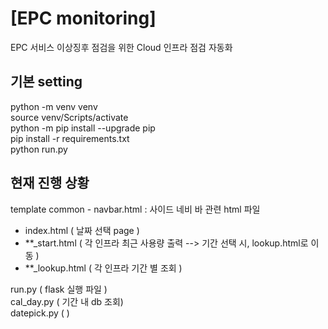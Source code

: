 # [EPC monitoring]
EPC 서비스 이상징후 점검을 위한 Cloud 인프라 점검 자동화

## 기본 setting 


python -m venv venv  
source venv/Scripts/activate  
python -m pip install --upgrade pip  
pip install -r requirements.txt  
python run.py  

## 현재 진행 상황 

template 
    common
        - navbar.html  : 사이드 네비 바 관련 html 파일  
- index.html ( 날짜 선택 page )  
- **_start.html ( 각 인프라 최근 사용량 출력 --> 기간 선택 시, lookup.html로 이동 )  
- **_lookup.html ( 각 인프라 기간 별 조회 )  

run.py  ( flask 실행 파일 )   
cal_day.py ( 기간 내 db 조회)   
datepick.py (  )   
